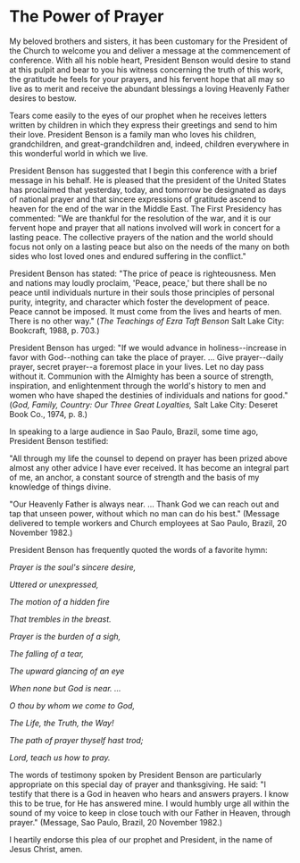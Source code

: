 # The Power of Prayer

My beloved brothers and sisters, it has been customary for the President of
the Church to welcome you and deliver a message at the commencement of
conference. With all his noble heart, President Benson would desire to stand
at this pulpit and bear to you his witness concerning the truth of this work,
the gratitude he feels for your prayers, and his fervent hope that all may so
live as to merit and receive the abundant blessings a loving Heavenly Father
desires to bestow.

Tears come easily to the eyes of our prophet when he receives letters written
by children in which they express their greetings and send to him their love.
President Benson is a family man who loves his children, grandchildren, and
great-grandchildren and, indeed, children everywhere in this wonderful world
in which we live.

President Benson has suggested that I begin this conference with a brief
message in his behalf. He is pleased that the president of the United States
has proclaimed that yesterday, today, and tomorrow be designated as days of
national prayer and that sincere expressions of gratitude ascend to heaven for
the end of the war in the Middle East. The First Presidency has commented: "We
are thankful for the resolution of the war, and it is our fervent hope and
prayer that all nations involved will work in concert for a lasting peace. The
collective prayers of the nation and the world should focus not only on a
lasting peace but also on the needs of the many on both sides who lost loved
ones and endured suffering in the conflict."

President Benson has stated: "The price of peace is righteousness. Men and
nations may loudly proclaim, 'Peace, peace,' but there shall be no peace until
individuals nurture in their souls those principles of personal purity,
integrity, and character which foster the development of peace. Peace cannot
be imposed. It must come from the lives and hearts of men. There is no other
way." (_The Teachings of Ezra Taft Benson_ Salt Lake City: Bookcraft, 1988, p.
703.)

President Benson has urged: "If we would advance in holiness--increase in
favor with God--nothing can take the place of prayer. ... Give prayer--daily
prayer, secret prayer--a foremost place in your lives. Let no day pass without
it. Communion with the Almighty has been a source of strength, inspiration,
and enlightenment through the world's history to men and women who have shaped
the destinies of individuals and nations for good." (_God, Family, Country:
Our Three Great Loyalties,_ Salt Lake City: Deseret Book Co., 1974, p. 8.)

In speaking to a large audience in Sao Paulo, Brazil, some time ago, President
Benson testified:

"All through my life the counsel to depend on prayer has been prized above
almost any other advice I have ever received. It has become an integral part
of me, an anchor, a constant source of strength and the basis of my knowledge
of things divine.

"Our Heavenly Father is always near. ... Thank God we can reach out and tap that
unseen power, without which no man can do his best." (Message delivered to
temple workers and Church employees at Sao Paulo, Brazil, 20 November 1982.)

President Benson has frequently quoted the words of a favorite hymn:

_Prayer is the soul's sincere desire,_

_Uttered or unexpressed,_

_The motion of a hidden fire_

_That trembles in the breast._

_Prayer is the burden of a sigh,_

_The falling of a tear,_

_The upward glancing of an eye_

_When none but God is near. ..._

_O thou by whom we come to God,_

_The Life, the Truth, the Way!_

_The path of prayer thyself hast trod;_

_Lord, teach us how to pray._

The words of testimony spoken by President Benson are particularly appropriate
on this special day of prayer and thanksgiving. He said: "I testify that there
is a God in heaven who hears and answers prayers. I know this to be true, for
He has answered mine. I would humbly urge all within the sound of my voice to
keep in close touch with our Father in Heaven, through prayer." (Message, Sao
Paulo, Brazil, 20 November 1982.)

I heartily endorse this plea of our prophet and President, in the name of
Jesus Christ, amen.

